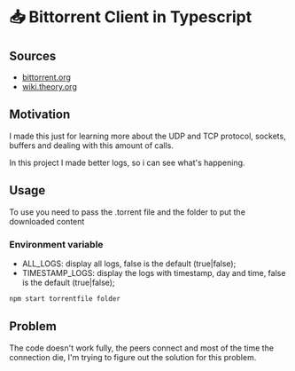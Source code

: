 # 📥 Bittorrent Client in Typescript

## Sources

- [bittorrent.org](http://www.bittorrent.org/beps/bep_0000.html)
- [wiki.theory.org](https://wiki.theory.org/index.php/BitTorrentSpecification)

## Motivation

I made this just for learning more about the UDP and TCP protocol, sockets,
buffers and dealing with this amount of calls.

In this project I made better logs, so i can see what's happening.

## Usage

To use you need to pass the .torrent file and the folder to put the downloaded
content

### Environment variable

- ALL_LOGS: display all logs, false is the default (true|false);
- TIMESTAMP_LOGS: display the logs with timestamp, day and time, false is the
  default (true|false);

```sh
npm start torrentfile folder
```

## Problem

The code doesn't work fully, the peers connect and most of the time the
connection die, I'm trying to figure out the solution for this problem.
